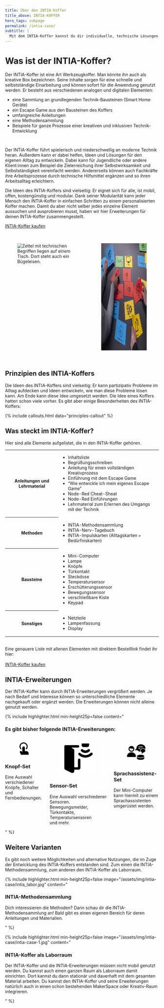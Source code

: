 ```yaml
---
title: Über den INTIA-Koffer
title_above: INTIA-KOFFER
hero_tags: subpage
permalink: /intia-case/
subtitle: |
  Mit dem INTIA-Koffer kannst du dir individuelle, technische Lösungen bauen. Er lädt dazu ein, Technik spielerisch kennenzulernen. So kannst du damit zum Beispiel individuelle Lösungen für deinen Arbeitsalltag entwickeln.  
---
```


# Was ist der INTIA-Koffer?

Der INTIA-Koffer ist eine Art Werkzeugkoffer. Man könnte ihn auch als kreative Box bezeichnen. Seine Inhalte sorgen für eine schnelle und selbstständige Einarbeitung und können sofort für die Anwendung genutzt werden.
Er besteht aus verschiedenen analogen und digitalen Elementen:
<br>
- eine Sammlung an grundlegenden Technik-Bausteinen (Smart Home Geräte)
- ein Escape Game aus den Bausteinen des Koffers
- umfangreiche Anleitungen
- eine Methodensammlung
- Beispiele für ganze Prozesse einer kreativen und inklusiven Technik-Entwicklung
<br>

Der INTIA-Koffer führt spielerisch und niederschwellig an moderne Technik heran. Außerdem kann er dabei helfen, Ideen und Lösungen für den eigenen Alltag zu entwickeln. Dabei kann für Jugendliche oder andere Klient:innen zum Beispiel die Zielerreichung ihrer Selbstwirksamkeit und Selbstständigkeit vereinfacht werden. Andererseits können auch Fachkräfte ihre Arbeitsprozesse durch technische Hilfsmittel ergänzen und so ihren Arbeitsalltag erleichtern.

Die Ideen des INTIA-Koffers sind vielseitig: Er eignet sich für alle, ist mobil, offen, kostengünstig und modular. Dank seiner Modularität kann jeder Mensch den INTIA-Koffer in einfachen Schritten zu einem personalisierten Koffer machen. Damit du aber nicht selber jedes einzelne Element aussuchen und ausprobieren musst, haben wir hier Erweiterungen für deinen INTIA-Koffer zusammengestellt.

<a href='/intia-case/buy' class='button highlighter-column-button is-rounded is-dark'>
      <span>INTIA-Koffer kaufen</span>
      <span class='icon is-small'>
        <i class='fas fa-chevron-right fa-xs'></i>
      </span>
  </a>

<br>
<br>
<br>

<div class="columns is-centered is-desktop">
<div class="column is-offset-1">
<figure>
  <img src="/assets/img/intia-case/intia-case-2.jpg" alt="Zettel mit technischen Begriffen liegen auf einem Tisch. Dort steht auch ein Bügeleisen." style="height:350px;">
</figure>
</div>
<div class="column">
<figure>
  <img src="/assets/img/intia-case/intia-case-1.jpg" alt="Zettel mit technischen Begriffen liegen auf einem Tisch. Dort steht auch ein Bügeleisen." style="height:350px;">
</figure>
</div>
</div>

<br>

## Prinzipien des INTIA-Koffers

Die Ideen des INTIA-Koffers sind vielseitig: Er kann partizipativ Probleme im Alltag aufdecken und Ideen entwickeln, wie man diese Probleme lösen kann. Am Ende kann diese Idee umgesetzt werden. Die Idee eines Koffers hatten schon viele vorher. Es gibt aber einige Besonderheiten des INTIA-Koffers:

{% include callouts.html data="principles-callout" %}

## Was steckt im INTIA-Koffer?

Hier sind alle Elemente aufgelistet, die in den INTIA-Koffer gehören.

<table class="tb">
    <tr>
       <th>Anleitungen und Lehrmaterial</th>
       <td>
          <ul>
          <li>Inhaltsliste</li>
          <li>Begrüßungsschreiben</li>
          <li>Anleitung für einen vollständigen Kreativprozess</li>
          <li>Einführung mit dem Escape Game</li>
          <li>“Wie entwickle ich mein eigenes Escape Game”</li>
          <li>Node-Red Cheat-Sheat</li>
          <li>Node-Red Einführungen</li>
          <li>Lehrmaterial zum Erlernen des Umgangs mit der Technik</li>
          </ul>
        </td>
    </tr>
    <tr>
        <th>Methoden</th>
        <td>
          <ul>
          <li>INTIA-Methodensammlung</li>
          <li>INTIA-Nerv-Tagebuch</li>
          <li>INTIA-Impulskarten (Alltagskarten + Bedürfniskarten)</li>
          </ul>
        </td>
    </tr>
    <tr>
       <th>Bausteine</th>
       <td>
          <ul>
          <li>Mini-Computer</li>
          <li>Lampe</li>
          <li>Knöpfe</li>
          <li>Türkontakt</li>
          <li>Steckdose</li>
          <li>Temperatursensor</li>
          <li>Erschütterungssensor</li>
          <li>Bewegungssensor</li>
          <li>verschließbare Kiste</li>
          <li>Keypad</li>
          </ul>
        </td>
    </tr>
    <tr>
       <th>Sonstiges</th>
       <td>
          <ul>
          <li>Netzteile</li>
          <li>Lampenfassung</li>
          <li>Display</li>
          </ul>
        </td>
    </tr>
</table>

<br>
Eine genauere Liste mit allenen Elementen mit direktem Bestelllink findet ihr hier:
<br><br>
<a href='/intia-case/buy' class='button highlighter-column-button is-rounded is-dark'>
      <span>INTIA-Koffer kaufen</span>
      <span class='icon is-small'>
        <i class='fas fa-chevron-right fa-xs'></i>
      </span>
  </a>

## INTIA-Erweiterungen

Der INTIA-Koffer kann durch INTIA-Erweiterungen vergrößert werden. Je nach Bedarf und Interesse können so unterschiedliche Elemente nachgekauft oder ergänzt werden. Die Erweiterungen können nicht alleine genutzt werden.

{% include highlighter.html min-height25p=false content="

### Es gibt bisher folgende INTIA-Erweiterungen:

<div class='columns'>
<div class='column is-one-third has-text-centered'>
  <figure class='image'>
    <img class='with-zone' src='/assets/img/intia-case/icons/sl_touch_400px.png'>
  </figure>
  <!-- 
      <a href='#' class='button highlighter-column-button is-rounded is-dark'>
  -->
      <h3>Knopf-Set</h3>
      Eine Auswahl verschiedener Knöpfe, Schalter und Fernbedienungen.
      <!-- 
      <span class='icon is-small'>
        <i class='fas fa-chevron-right fa-xs'></i>
      </span>
  </a>
  -->
</div>
<div class='column is-one-third has-text-centered'>
  <figure class='image'>
    <img class='with-zone' src='/assets/img/intia-case/icons/sl_smart-door_400px.png'>
  </figure>
  <!-- 
      <a href='#' class='button highlighter-column-button is-rounded is-dark'>
      -->
      <h3>Sensor-Set</h3>
      Eine Auswahl verschiedener Sensoren. Bewegungsmelder, Türkontakte, Temperatursensoren und mehr.
      <!-- 
      <span class='icon is-small'>
        <i class='fas fa-chevron-right fa-xs'></i>
      </span>
  </a>
  -->
</div>
<div class='column is-one-third has-text-centered'>
  <figure class='image'>
    <img class='with-zone' src='/assets/img/intia-case/icons/sprachassistenz_schwarz_400px.png'>
  </figure>
  <!-- 
      <a href='#' class='button highlighter-column-button is-rounded is-dark'>
  -->
      <h3>Sprachassistenz-Set</h3>
      Der Mini-Computer kann hiermit zu einem Sprachassistenten umgerüstet werden.
      <!-- 
      <span class='icon is-small'>
        <i class='fas fa-chevron-right fa-xs'></i>
      </span>
  </a>
  -->
</div>
</div>

" %}

## Weitere Varianten

Es gibt noch weitere Möglichkeiten und alternative Nutzungen, die im Zuge der Entwicklung des INTIA-Koffers entstanden sind. Zum einen die INTIA-Methodensammlung, zum anderen den INTIA-Koffer als Laborraum. 

{% include highlighter.html min-height25p=false image="/assets/img/intia-case/intia_labor.jpg" content="

### INTIA-Methodensammlung

Dich interessieren die Methoden? Dann schau dir die INTIA-Methodensammlung an! Bald gibt es einen eigenen Bereich für deren Anleitungen und Materialien. 


" %}

{% include highlighter.html min-height25p=false image="/assets/img/intia-case/intia-case-1.jpg" content="

### INTIA-Koffer als Laborraum

Der INTIA-Koffer und die INTIA-Erweiterungen müssen nicht mobil genutzt werden. Du kannst auch einen ganzen Raum als Laborraum damit einrichten. Dort kannst du dann stationär und dauerhaft mit dem gesamten Material arbeiten. Du kannst den INTIA-Koffer und seine Erweiterungen natürlich auch in einen schon bestehenden MakerSpace oder Kreativ-Raum integrieren.

" %}
